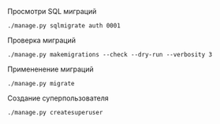 Просмотри SQL миграций
```
./manage.py sqlmigrate auth 0001
```

Проверка миграций
```
./manage.py makemigrations --check --dry-run --verbosity 3
```

Примененение миграций
```
./manage.py migrate
```

Создание суперпользователя
```
./manage.py createsuperuser 
```
